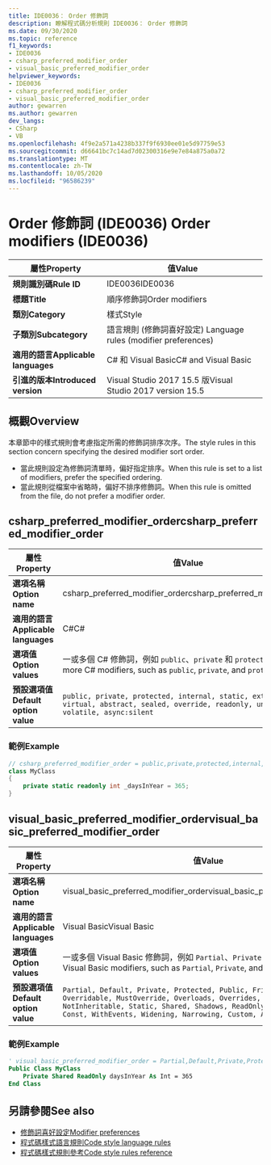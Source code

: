```yaml
---
title: IDE0036： Order 修飾詞
description: 瞭解程式碼分析規則 IDE0036： Order 修飾詞
ms.date: 09/30/2020
ms.topic: reference
f1_keywords:
- IDE0036
- csharp_preferred_modifier_order
- visual_basic_preferred_modifier_order
helpviewer_keywords:
- IDE0036
- csharp_preferred_modifier_order
- visual_basic_preferred_modifier_order
author: gewarren
ms.author: gewarren
dev_langs:
- CSharp
- VB
ms.openlocfilehash: 4f9e2a571a4238b337f9f6930ee01e5d97759e53
ms.sourcegitcommit: d66641bc7c14ad7d02300316e9e7e84a875a0a72
ms.translationtype: MT
ms.contentlocale: zh-TW
ms.lasthandoff: 10/05/2020
ms.locfileid: "96586239"
---
```

# <a name="order-modifiers-ide0036"></a><span data-ttu-id="2b120-103">Order 修飾詞 (IDE0036) </span><span class="sxs-lookup"><span data-stu-id="2b120-103">Order modifiers (IDE0036)</span></span>

|<span data-ttu-id="2b120-104">屬性</span><span class="sxs-lookup"><span data-stu-id="2b120-104">Property</span></span>|<span data-ttu-id="2b120-105">值</span><span class="sxs-lookup"><span data-stu-id="2b120-105">Value</span></span>|
|-|-|
| <span data-ttu-id="2b120-106">**規則識別碼**</span><span class="sxs-lookup"><span data-stu-id="2b120-106">**Rule ID**</span></span> | <span data-ttu-id="2b120-107">IDE0036</span><span class="sxs-lookup"><span data-stu-id="2b120-107">IDE0036</span></span> |
| <span data-ttu-id="2b120-108">**標題**</span><span class="sxs-lookup"><span data-stu-id="2b120-108">**Title**</span></span> | <span data-ttu-id="2b120-109">順序修飾詞</span><span class="sxs-lookup"><span data-stu-id="2b120-109">Order modifiers</span></span> |
| <span data-ttu-id="2b120-110">**類別**</span><span class="sxs-lookup"><span data-stu-id="2b120-110">**Category**</span></span> | <span data-ttu-id="2b120-111">樣式</span><span class="sxs-lookup"><span data-stu-id="2b120-111">Style</span></span> |
| <span data-ttu-id="2b120-112">**子類別**</span><span class="sxs-lookup"><span data-stu-id="2b120-112">**Subcategory**</span></span> | <span data-ttu-id="2b120-113">語言規則 (修飾詞喜好設定) </span><span class="sxs-lookup"><span data-stu-id="2b120-113">Language rules (modifier preferences)</span></span> |
| <span data-ttu-id="2b120-114">**適用的語言**</span><span class="sxs-lookup"><span data-stu-id="2b120-114">**Applicable languages**</span></span> | <span data-ttu-id="2b120-115">C# 和 Visual Basic</span><span class="sxs-lookup"><span data-stu-id="2b120-115">C# and Visual Basic</span></span> |
| <span data-ttu-id="2b120-116">**引進的版本**</span><span class="sxs-lookup"><span data-stu-id="2b120-116">**Introduced version**</span></span> | <span data-ttu-id="2b120-117">Visual Studio 2017 15.5 版</span><span class="sxs-lookup"><span data-stu-id="2b120-117">Visual Studio 2017 version 15.5</span></span> |

## <a name="overview"></a><span data-ttu-id="2b120-118">概觀</span><span class="sxs-lookup"><span data-stu-id="2b120-118">Overview</span></span>

<span data-ttu-id="2b120-119">本章節中的樣式規則會考慮指定所需的修飾詞排序次序。</span><span class="sxs-lookup"><span data-stu-id="2b120-119">The style rules in this section concern specifying the desired modifier sort order.</span></span>

- <span data-ttu-id="2b120-120">當此規則設定為修飾詞清單時，偏好指定排序。</span><span class="sxs-lookup"><span data-stu-id="2b120-120">When this rule is set to a list of modifiers, prefer the specified ordering.</span></span>
- <span data-ttu-id="2b120-121">當此規則從檔案中省略時，偏好不排序修飾詞。</span><span class="sxs-lookup"><span data-stu-id="2b120-121">When this rule is omitted from the file, do not prefer a modifier order.</span></span>

## <a name="csharp_preferred_modifier_order"></a><span data-ttu-id="2b120-122">csharp_preferred_modifier_order</span><span class="sxs-lookup"><span data-stu-id="2b120-122">csharp_preferred_modifier_order</span></span>

|<span data-ttu-id="2b120-123">屬性</span><span class="sxs-lookup"><span data-stu-id="2b120-123">Property</span></span>|<span data-ttu-id="2b120-124">值</span><span class="sxs-lookup"><span data-stu-id="2b120-124">Value</span></span>|
|-|-|
| <span data-ttu-id="2b120-125">**選項名稱**</span><span class="sxs-lookup"><span data-stu-id="2b120-125">**Option name**</span></span> | <span data-ttu-id="2b120-126">csharp_preferred_modifier_order</span><span class="sxs-lookup"><span data-stu-id="2b120-126">csharp_preferred_modifier_order</span></span> |
| <span data-ttu-id="2b120-127">**適用的語言**</span><span class="sxs-lookup"><span data-stu-id="2b120-127">**Applicable languages**</span></span> | <span data-ttu-id="2b120-128">C#</span><span class="sxs-lookup"><span data-stu-id="2b120-128">C#</span></span> |
| <span data-ttu-id="2b120-129">**選項值**</span><span class="sxs-lookup"><span data-stu-id="2b120-129">**Option values**</span></span> | <span data-ttu-id="2b120-130">一或多個 C# 修飾詞，例如 `public`、`private` 和 `protected`</span><span class="sxs-lookup"><span data-stu-id="2b120-130">One or more C# modifiers, such as `public`, `private`, and `protected`</span></span> |
| <span data-ttu-id="2b120-131">**預設選項值**</span><span class="sxs-lookup"><span data-stu-id="2b120-131">**Default option value**</span></span> | `public, private, protected, internal, static, extern, new, virtual, abstract, sealed, override, readonly, unsafe, volatile, async:silent` |

### <a name="example"></a><span data-ttu-id="2b120-132">範例</span><span class="sxs-lookup"><span data-stu-id="2b120-132">Example</span></span>

```csharp
// csharp_preferred_modifier_order = public,private,protected,internal,static,extern,new,virtual,abstract,sealed,override,readonly,unsafe,volatile,async
class MyClass
{
    private static readonly int _daysInYear = 365;
}
```

## <a name="visual_basic_preferred_modifier_order"></a><span data-ttu-id="2b120-133">visual_basic_preferred_modifier_order</span><span class="sxs-lookup"><span data-stu-id="2b120-133">visual_basic_preferred_modifier_order</span></span>

|<span data-ttu-id="2b120-134">屬性</span><span class="sxs-lookup"><span data-stu-id="2b120-134">Property</span></span>|<span data-ttu-id="2b120-135">值</span><span class="sxs-lookup"><span data-stu-id="2b120-135">Value</span></span>|
|-|-|
| <span data-ttu-id="2b120-136">**選項名稱**</span><span class="sxs-lookup"><span data-stu-id="2b120-136">**Option name**</span></span> | <span data-ttu-id="2b120-137">visual_basic_preferred_modifier_order</span><span class="sxs-lookup"><span data-stu-id="2b120-137">visual_basic_preferred_modifier_order</span></span> |
| <span data-ttu-id="2b120-138">**適用的語言**</span><span class="sxs-lookup"><span data-stu-id="2b120-138">**Applicable languages**</span></span> | <span data-ttu-id="2b120-139">Visual Basic</span><span class="sxs-lookup"><span data-stu-id="2b120-139">Visual Basic</span></span> |
| <span data-ttu-id="2b120-140">**選項值**</span><span class="sxs-lookup"><span data-stu-id="2b120-140">**Option values**</span></span> | <span data-ttu-id="2b120-141">一或多個 Visual Basic 修飾詞，例如 `Partial`、`Private` 和 `Public`</span><span class="sxs-lookup"><span data-stu-id="2b120-141">One or more Visual Basic modifiers, such as `Partial`, `Private`, and `Public`</span></span> |
| <span data-ttu-id="2b120-142">**預設選項值**</span><span class="sxs-lookup"><span data-stu-id="2b120-142">**Default option value**</span></span> | `Partial, Default, Private, Protected, Public, Friend, NotOverridable, Overridable, MustOverride, Overloads, Overrides, MustInherit, NotInheritable, Static, Shared, Shadows, ReadOnly, WriteOnly, Dim, Const, WithEvents, Widening, Narrowing, Custom, Async:silent` |

### <a name="example"></a><span data-ttu-id="2b120-143">範例</span><span class="sxs-lookup"><span data-stu-id="2b120-143">Example</span></span>

```vb
' visual_basic_preferred_modifier_order = Partial,Default,Private,Protected,Public,Friend,NotOverridable,Overridable,MustOverride,Overloads,Overrides,MustInherit,NotInheritable,Static,Shared,Shadows,ReadOnly,WriteOnly,Dim,Const,WithEvents,Widening,Narrowing,Custom,Async
Public Class MyClass
    Private Shared ReadOnly daysInYear As Int = 365
End Class
```

## <a name="see-also"></a><span data-ttu-id="2b120-144">另請參閱</span><span class="sxs-lookup"><span data-stu-id="2b120-144">See also</span></span>

- [<span data-ttu-id="2b120-145">修飾詞喜好設定</span><span class="sxs-lookup"><span data-stu-id="2b120-145">Modifier preferences</span></span>](modifier-preferences.md)
- [<span data-ttu-id="2b120-146">程式碼樣式語言規則</span><span class="sxs-lookup"><span data-stu-id="2b120-146">Code style language rules</span></span>](language-rules.md)
- [<span data-ttu-id="2b120-147">程式碼樣式規則參考</span><span class="sxs-lookup"><span data-stu-id="2b120-147">Code style rules reference</span></span>](index.md)
